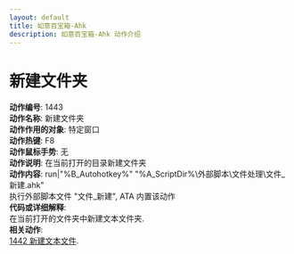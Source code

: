 ```yaml
---
layout: default
title: 如意百宝箱-Ahk
description: 如意百宝箱-Ahk 动作介绍
---
```


# [](#header-2) 新建文件夹
**动作编号**: 1443  
**动作名称**: 新建文件夹  
**动作作用的对象**: 特定窗口  
**动作热键**: F8  
**动作鼠标手势**: 无  
**动作说明**: 在当前打开的目录新建文件夹  
**动作内容**: run|"%B_Autohotkey%" "%A_ScriptDir%\外部脚本\文件处理\文件_新建.ahk"  
执行外部脚本文件 "文件_新建", ATA 内置该动作  
**代码或详细解释**:  
在当前打开的文件夹中新建文本文件夹.  
**相关动作**:  
[1442 新建文本文件](1442.md).  